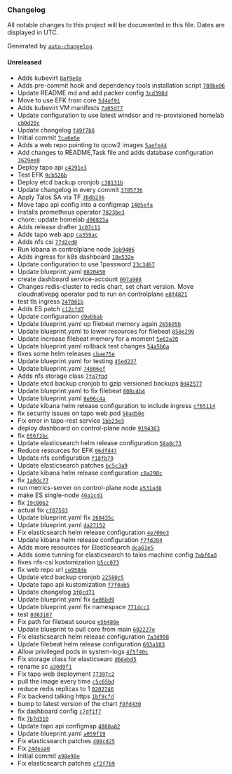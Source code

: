 ### Changelog

All notable changes to this project will be documented in this file. Dates are displayed in UTC.

Generated by [`auto-changelog`](https://github.com/CookPete/auto-changelog).

#### Unreleased

- Adds kubevirt [`0af9e0a`](https://github.com/hernan82arg/homelab/commit/0af9e0ab596359a399efbcf897e32915c635dde6)
- Adds pre-commit hook and dependency tools installation script [`780be86`](https://github.com/hernan82arg/homelab/commit/780be86a5ea990df918396d1018f5f642112730c)
- Update README.md and add packer config [`3cd398d`](https://github.com/hernan82arg/homelab/commit/3cd398d623685ad1fcf6651efac8209e4589f523)
- Move to use EFK from core [`5d4ef91`](https://github.com/hernan82arg/homelab/commit/5d4ef91bdc6656b8348290d4e37608a25bdb2c56)
- Adds kubevirt VM manifests [`7a05d77`](https://github.com/hernan82arg/homelab/commit/7a05d77df3cffca8f1eb76a6f8d0db13b682686c)
- Update configuration to use latest windsor and re-provisioned homelab [`cb0d20c`](https://github.com/hernan82arg/homelab/commit/cb0d20ccc01a82308aac92283f8117a26c9427e8)
- Update changelog [`f49f7b6`](https://github.com/hernan82arg/homelab/commit/f49f7b6a593d3efef20328a1fd67052e82a823bf)
- Initial commit [`7ca6e6e`](https://github.com/hernan82arg/homelab/commit/7ca6e6e5a7a5f73309147225df3c680a9d0c5c8c)
- Adds a web repo pointing to qcow2 images [`5aefe44`](https://github.com/hernan82arg/homelab/commit/5aefe44974a13006c7085a8bde84dbeae0f01314)
- Add changes to README,Task file and adds database configuration [`3629ee0`](https://github.com/hernan82arg/homelab/commit/3629ee00cac7d180ac752fbcb69b5985833c893e)
- Deploy tapo api [`c4291e3`](https://github.com/hernan82arg/homelab/commit/c4291e30a77e1d6bde3aa52f60122ef5bdbce753)
- Test EFK [`9cb526b`](https://github.com/hernan82arg/homelab/commit/9cb526bcf5cbaedbb58571d933a35b36b0bf1cb0)
- Deploy etcd backup cronjob [`c38131b`](https://github.com/hernan82arg/homelab/commit/c38131ba7b368800d8a9382498187957a0aaa8ed)
- Update changelog in every commit [`3705736`](https://github.com/hernan82arg/homelab/commit/37057367a243de40bdb98be9354763e7d539deb9)
- Apply Talos SA via TF [`3bdb236`](https://github.com/hernan82arg/homelab/commit/3bdb236fbdddeaab9f2ae4d16752e2d62275c76b)
- Move tapo api config into a configmap [`1485efa`](https://github.com/hernan82arg/homelab/commit/1485efaada23aaa46b162e1d4a13bff37d0eb4a5)
- Installs prometheus operator [`7823be3`](https://github.com/hernan82arg/homelab/commit/7823be303f1b25ddbd63f8e1443563231abcc7a7)
- chore: update homelab [`d96823a`](https://github.com/hernan82arg/homelab/commit/d96823ad0ca5b48ed63fa87bff2a668bd79aba58)
- Adds release drafter [`1c07c11`](https://github.com/hernan82arg/homelab/commit/1c07c1130fa99a182e41e41d8bfeda044ec02958)
- Adds tapo web app [`ca359ac`](https://github.com/hernan82arg/homelab/commit/ca359ac4a30320b3b73e90d6dc289eb14582d9a6)
- Adds nfs csi [`77d2cd8`](https://github.com/hernan82arg/homelab/commit/77d2cd88081ba1b08f9b564d7f74263893b1a8a7)
- Run kibana in controlplane node [`3ab9406`](https://github.com/hernan82arg/homelab/commit/3ab940631887d142be6e0cd335900e60cbeffbf2)
- Adds ingress for k8s dashboard [`18e532e`](https://github.com/hernan82arg/homelab/commit/18e532ec71dd2766c5eccc4c7df170536ee310b5)
- Update configuration to use 1password [`23c3d67`](https://github.com/hernan82arg/homelab/commit/23c3d676ad51374d1682d06705788c257821440b)
- Update blueprint.yaml [`0820450`](https://github.com/hernan82arg/homelab/commit/08204508698df29a59cfd31cbeb2d56877c1f8a0)
- create dashboard service-account [`097a908`](https://github.com/hernan82arg/homelab/commit/097a908153ce58ef92b32c83d286fd0aaeaf11ea)
- Changes redis-cluster to redis chart, set chart version. Move cloudnativepg operator pod to run on controlplane [`e8f4821`](https://github.com/hernan82arg/homelab/commit/e8f48216cb3c26c45b505e3311dd04fe67829bec)
- test tls ingress [`247861b`](https://github.com/hernan82arg/homelab/commit/247861b0392881249fb2441c30f81bd47e7454fb)
- Adds ES patch [`c12cfd7`](https://github.com/hernan82arg/homelab/commit/c12cfd7dd7de7c64fdd8bc41b7c4db46a234e4dd)
- Update configuration [`d9ebbab`](https://github.com/hernan82arg/homelab/commit/d9ebbab125b58309ed698f229480cf2bbda95980)
- Update blueprint.yaml up filebeat memory again [`265605b`](https://github.com/hernan82arg/homelab/commit/265605b94a9a05b02cce1d768fbe8c3249a99fe7)
- Update blueprint.yaml to lower resources for filebeat [`058e299`](https://github.com/hernan82arg/homelab/commit/058e2994dfaadbf5a6f16ac1b619a4029b4aa7ce)
- Update increase filebeat memory for a moment [`5e62a20`](https://github.com/hernan82arg/homelab/commit/5e62a2063e4428fc5fe3d467e428dee8c96faca7)
- Update blueprint.yaml rollback test changes [`54a5b6a`](https://github.com/hernan82arg/homelab/commit/54a5b6a5abe2a2a823def45cc36c51e4b23a243d)
- fixes some helm releases [`cbae75e`](https://github.com/hernan82arg/homelab/commit/cbae75ec2887e3fafb659869bb4172ac1bde6456)
- Update blueprint.yaml for testing [`45ed237`](https://github.com/hernan82arg/homelab/commit/45ed237f8068eb6f10b8ba680a2bbe78844cb032)
- Update blueprint.yaml [`74806ef`](https://github.com/hernan82arg/homelab/commit/74806ef7c78ba01b5f126fdd035d786a8435bd60)
- Adds nfs storage class [`7fa7fbd`](https://github.com/hernan82arg/homelab/commit/7fa7fbd1913896393de888a67723e6dbd2afb21b)
- Update etcd backup cronjob to gzip versioned backups [`0d42577`](https://github.com/hernan82arg/homelab/commit/0d42577dedb3161dce864f4170c820b7560d1c12)
- Update blueprint.yaml to fix filebeat [`808c4b4`](https://github.com/hernan82arg/homelab/commit/808c4b425e0bee112da61c78ad9a2acbfd8059f5)
- Update blueprint.yaml [`8e06c4a`](https://github.com/hernan82arg/homelab/commit/8e06c4a06624512e73b5b2e3502cb5678f9ee872)
- Update kibana helm release configuration to include ingress [`cf65114`](https://github.com/hernan82arg/homelab/commit/cf651146d99174f2e520d6d61a150a23106d2c30)
- fix security issues on tapo web pod [`50ad50e`](https://github.com/hernan82arg/homelab/commit/50ad50e157aa48bf9ed646050b76b5ccc0253cd9)
- Fix error in tapo-rest service [`1bb23e3`](https://github.com/hernan82arg/homelab/commit/1bb23e37a11db0fb7270fe9aabafc64c24a3f4af)
- deploy dashboard on control-plane node [`9194363`](https://github.com/hernan82arg/homelab/commit/919436321547bc9e6993bb404e34e484b2c64dd3)
- fix [`656f2bc`](https://github.com/hernan82arg/homelab/commit/656f2bc7554b849329a9676caf8ab7b0e82e392a)
- Update elasticsearch helm release configuration [`58a0c73`](https://github.com/hernan82arg/homelab/commit/58a0c73109ab4523df467f7da4d9d3d11eebb48b)
- Reduce resources for EFK [`06dfd47`](https://github.com/hernan82arg/homelab/commit/06dfd4724dfc058eccc27a96477f711b41d8439d)
- Update nfs configuration [`f18fb79`](https://github.com/hernan82arg/homelab/commit/f18fb79fa04314915542aff531953834ec0296a1)
- Update elasticsearch patches [`bc5c3a9`](https://github.com/hernan82arg/homelab/commit/bc5c3a9f42278c897df39c2041065301bc2d9c69)
- Update kibana helm release configuration [`c8a298c`](https://github.com/hernan82arg/homelab/commit/c8a298c4e01d19c212036f05e0a3b212f65b14f0)
- fix [`1a0dc77`](https://github.com/hernan82arg/homelab/commit/1a0dc77eaa5c79cc72b7b618681de73dfddbd77a)
- run metrics-server on control-plane node [`a531ad8`](https://github.com/hernan82arg/homelab/commit/a531ad8837fe3e0243218a0e7c79bd0e1cea78db)
- make ES single-node [`49a1cd1`](https://github.com/hernan82arg/homelab/commit/49a1cd104f81a1a03af4b8941a8b65fed5e9f52d)
- fix [`19c8062`](https://github.com/hernan82arg/homelab/commit/19c806285e56004cd4a4c2258445436926dd4e52)
- actual fix [`cf87593`](https://github.com/hernan82arg/homelab/commit/cf87593c5190e6e328783ee83079dcb8be3a0b75)
- Update blueprint.yaml fix [`260435c`](https://github.com/hernan82arg/homelab/commit/260435cd37a8a8df466d1ea2ea1324f7e8205aea)
- Update blueprint.yaml [`4a27152`](https://github.com/hernan82arg/homelab/commit/4a27152079c2eaf12a1b6f9bb9b027ea18ed3c56)
- Fix elasticsearch helm release configuration [`4e700e3`](https://github.com/hernan82arg/homelab/commit/4e700e3371d0d8b63f90db6378db6db320448ce5)
- Update kibana helm release configuration [`f7fd284`](https://github.com/hernan82arg/homelab/commit/f7fd28497576f280f07be74e2a6dc678c2ff5e38)
- Adds more resources for Elasticsearch [`dca61e5`](https://github.com/hernan82arg/homelab/commit/dca61e5693c49fe853565ab8df0dce98e69a6171)
- Adds some tunning for elasticsearch to talos machine config [`7abf6a8`](https://github.com/hernan82arg/homelab/commit/7abf6a8f4de7dd8f7888eee151af3e1a4d1d7784)
- fixes nfs-csi kustomization [`b5cc073`](https://github.com/hernan82arg/homelab/commit/b5cc073736a413e0fca714904e0e00ec2a1e7968)
- fix web repo url [`ce958de`](https://github.com/hernan82arg/homelab/commit/ce958deee0235c6d4ecb2f8ceb112e19c13b311c)
- Update etcd backup cronjob [`22580c5`](https://github.com/hernan82arg/homelab/commit/22580c5d6188183a17b57c8eb278600f86bf7da0)
- Update tapo api kustomization [`f7f0ab5`](https://github.com/hernan82arg/homelab/commit/f7f0ab583fa8a54f7acf60beb12d8b68974deedb)
- Update changelog [`3f0cd71`](https://github.com/hernan82arg/homelab/commit/3f0cd7135b68e8f09205e4b24de0f985b15e8996)
- Update blueprint.yaml fix [`6e06bd9`](https://github.com/hernan82arg/homelab/commit/6e06bd95021fa0144b2847d48526ed4de23a3203)
- Update blueprint.yaml fix namespace [`7714cc1`](https://github.com/hernan82arg/homelab/commit/7714cc13b9c252c8615b1679959f4101c2c04fd7)
- test [`0d63187`](https://github.com/hernan82arg/homelab/commit/0d63187d6279853a445b43ee04e3fffba52a1cdb)
- Fix path for filebeat source [`e5b480e`](https://github.com/hernan82arg/homelab/commit/e5b480eecc302cd69f25d0bb60cf702b3d2873bf)
- Update blueprint to pull core from main [`602227e`](https://github.com/hernan82arg/homelab/commit/602227e09b832047d916d9169919f17077aba547)
- Fix elasticsearch helm release configuration [`7a3d998`](https://github.com/hernan82arg/homelab/commit/7a3d998a3a77b1343fe0442a2970a8598317d7cf)
- Update filebeat helm release configuration [`693a103`](https://github.com/hernan82arg/homelab/commit/693a10368213c9f40b89658e99c9ba475fe7b6cb)
- Allow privileged pods in system-logs [`4f5f40c`](https://github.com/hernan82arg/homelab/commit/4f5f40c77f058a0f0d224006986b1f63a96a3bf0)
- Fix storage class for elasticsearc [`d66ebd5`](https://github.com/hernan82arg/homelab/commit/d66ebd578d053e3d911daca676656cf68a4f2d0d)
- rename sc [`a30d9f1`](https://github.com/hernan82arg/homelab/commit/a30d9f115b5c4a8d2f041a2e5d9f58a5e421626c)
- Fix tapo web deployment [`77397c2`](https://github.com/hernan82arg/homelab/commit/77397c2cb6567028c3e58e7ef4a82decbbf72f02)
- pull the image every time [`c5c65bd`](https://github.com/hernan82arg/homelab/commit/c5c65bdd1a34ea638db1387cd2dba5d5ced0021c)
- reduce redis replicas to 1 [`0202746`](https://github.com/hernan82arg/homelab/commit/020274640da4e9c844ab8e11f535490c322e5ec0)
- Fix backend talking https [`1bf9cfd`](https://github.com/hernan82arg/homelab/commit/1bf9cfd8b447cf6ad0090398bc20c4511e101500)
- bump to latest version of the chart [`f0fd430`](https://github.com/hernan82arg/homelab/commit/f0fd430c0aa2e3bd35da10e6557f69be3703ad67)
- fix dashboard config [`c7df1f7`](https://github.com/hernan82arg/homelab/commit/c7df1f77224e5c13d75d6a25157fe7dc123c2d84)
- fix [`7b7d310`](https://github.com/hernan82arg/homelab/commit/7b7d31041ffc6d517dae821d4e1604f0ee7d39ef)
- Update tapo api configmap [`4860a82`](https://github.com/hernan82arg/homelab/commit/4860a8220b23baf348b7813d56fdb794d1475df7)
- Update blueprint.yaml [`a059f19`](https://github.com/hernan82arg/homelab/commit/a059f19d57564bc35bdc5b511e205918e5d63a0f)
- Fix elasticsearch patches [`400cd25`](https://github.com/hernan82arg/homelab/commit/400cd25430a39e3a858bf135685eb4e6bee96ae2)
- Fix [`24deaa0`](https://github.com/hernan82arg/homelab/commit/24deaa06996f9f07bf250f72763734eec36abfd5)
- Initial commit [`a98e98e`](https://github.com/hernan82arg/homelab/commit/a98e98ed4fc6f58fc7465f6035699305b44464d8)
- Fix elasticsearch patches [`cf2f7b9`](https://github.com/hernan82arg/homelab/commit/cf2f7b9ca4fa5c667f52331452349d8aafd42e55)
